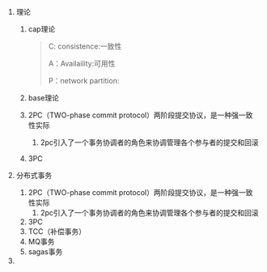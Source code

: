 1. 理论

   1. cap理论

      > C: consistence:一致性
      >
      > A：Availaility:可用性
      >
      > P：network partition:

   2. base理论

   3. 2PC（TWO-phase commit protocol）两阶段提交协议，是一种强一致性实际

      1. 2pc引入了一个事务协调者的角色来协调管理各个参与者的提交和回滚

   4. 3PC

2. 分布式事务

   1. 2PC（TWO-phase commit protocol）两阶段提交协议，是一种强一致性实际
      1. 2pc引入了一个事务协调者的角色来协调管理各个参与者的提交和回滚
   2. 3PC
   3. TCC（补偿事务）
   4. MQ事务
   5. sagas事务

3. 